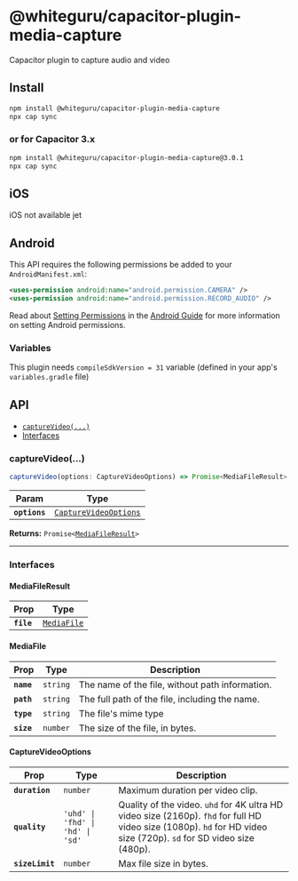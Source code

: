 # @whiteguru/capacitor-plugin-media-capture

Capacitor plugin to capture audio and video

## Install

```bash
npm install @whiteguru/capacitor-plugin-media-capture
npx cap sync
```

### or for Capacitor 3.x

```bash
npm install @whiteguru/capacitor-plugin-media-capture@3.0.1
npx cap sync
```

## iOS

iOS not available jet

## Android

This API requires the following permissions be added to your `AndroidManifest.xml`:

```xml
<uses-permission android:name="android.permission.CAMERA" />
<uses-permission android:name="android.permission.RECORD_AUDIO" />
```

Read about [Setting Permissions](https://capacitorjs.com/docs/android/configuration#setting-permissions) in the [Android Guide](https://capacitorjs.com/docs/android) for more information on setting Android permissions.

### Variables

This plugin needs `compileSdkVersion = 31` variable (defined in your app's `variables.gradle` file)

## API

<docgen-index>

* [`captureVideo(...)`](#capturevideo)
* [Interfaces](#interfaces)

</docgen-index>

<docgen-api>
<!--Update the source file JSDoc comments and rerun docgen to update the docs below-->

### captureVideo(...)

```typescript
captureVideo(options: CaptureVideoOptions) => Promise<MediaFileResult>
```

| Param         | Type                                                                |
| ------------- | ------------------------------------------------------------------- |
| **`options`** | <code><a href="#capturevideooptions">CaptureVideoOptions</a></code> |

**Returns:** <code>Promise&lt;<a href="#mediafileresult">MediaFileResult</a>&gt;</code>

--------------------


### Interfaces


#### MediaFileResult

| Prop       | Type                                            |
| ---------- | ----------------------------------------------- |
| **`file`** | <code><a href="#mediafile">MediaFile</a></code> |


#### MediaFile

| Prop       | Type                | Description                                     |
| ---------- | ------------------- | ----------------------------------------------- |
| **`name`** | <code>string</code> | The name of the file, without path information. |
| **`path`** | <code>string</code> | The full path of the file, including the name.  |
| **`type`** | <code>string</code> | The file's mime type                            |
| **`size`** | <code>number</code> | The size of the file, in bytes.                 |


#### CaptureVideoOptions

| Prop            | Type                                        | Description                                                                                                                                                         |
| --------------- | ------------------------------------------- | ------------------------------------------------------------------------------------------------------------------------------------------------------------------- |
| **`duration`**  | <code>number</code>                         | Maximum duration per video clip.                                                                                                                                    |
| **`quality`**   | <code>'uhd' \| 'fhd' \| 'hd' \| 'sd'</code> | Quality of the video. `uhd` for 4K ultra HD video size (2160p). `fhd` for full HD video size (1080p). `hd` for HD video size (720p). `sd` for SD video size (480p). |
| **`sizeLimit`** | <code>number</code>                         | Max file size in bytes.                                                                                                                                             |

</docgen-api>
